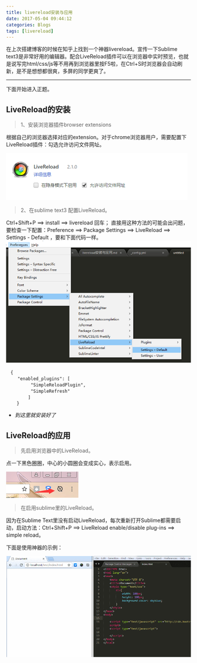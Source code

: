 ```yaml
---
title: livereload安装与应用
date: 2017-05-04 09:44:12
categories: Blogs
tags: [livereload]
---
```

在上次搭建博客的时候在知乎上找到一个神器livereload。宣传一下Sublime text3是非常好用的编辑器。配合LiveReload插件可以在浏览器中实时预览，也就是说写完html/css/js等不用再到浏览器里按F5啦，在Ctrl+S时浏览器会自动刷新，是不是想想都很爽，多屏的同学更爽了。<!--more-->

----------

下面开始进入正题。
## LiveReload的安装

> 1、安装浏览器插件browser extensions

根据自己的浏览器选择对应的extension。对于chrome浏览器用户，需要配置下LiveReload插件：勾选允许访问文件网址。

![扩展程序](/img/livereload/livereload1.png)

> 2、在sublime text3 配置LiveReload。

Ctrl+Shift+P ==> install ==> livereload 回车；
直接用这种方法的可能会出问题，要检查一下配置：Preference ==> Package Settings ==> LiveReload ==> Settings - Default ，要和下面代码一样。
![sublime插件](/img/livereload/livereload2.png)

	　{
     　　"enabled_plugins": [
	      　　"SimpleReloadPlugin",
	      　　"SimpleRefresh"
	    　　 ]
		}

* *到这里就安装好了*

## LiveReload的应用
> 先启用浏览器中的LiveReload。

点一下黑色圈圈，中心的小圆圈会变成实心，表示启用。

![浏览器启用livereload](/img/livereload/livereload3.png)

> 在启用sublime里的LiveReload。

因为在Sublime Text里没有启动LiveReload，每次重新打开Sublime都需要启动，启动方法：Ctrl+Shift+P ==> LiveReload enable/disable plug-ins ==> simple reload。

下面是使用神器的示例：

![使用livereload](/img/livereload/livereload4.gif)